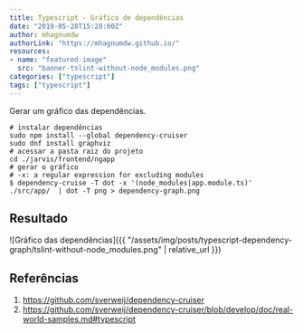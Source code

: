 ```yaml
---
title: Typescript - Gráfico de dependências
date: "2019-05-28T15:28:00Z"
author: mhagnumdw
authorLink: "https://mhagnumdw.github.io/"
resources:
- name: "featured-image"
  src: "banner-tslint-without-node_modules.png"
categories: ["typescript"]
tags: ["typescript"]
---
```


Gerar um gráfico das dependências.

<!--more-->

```shell
# instalar dependências
sudo npm install --global dependency-cruiser
sudo dnf install graphviz
# acessar a pasta raiz do projeto
cd ./jarvis/frontend/ngapp
# gerar o gráfico
# -x: a regular expression for excluding modules
$ dependency-cruise -T dot -x '(node_modules|app.module.ts)' ./src/app/  | dot -T png > dependency-graph.png
```

## Resultado

![Gráfico das dependências]({{ "/assets/img/posts/typescript-dependency-graph/tslint-without-node_modules.png" | relative_url }})

## Referências

1. <https://github.com/sverweij/dependency-cruiser>
1. <https://github.com/sverweij/dependency-cruiser/blob/develop/doc/real-world-samples.md#typescript>
